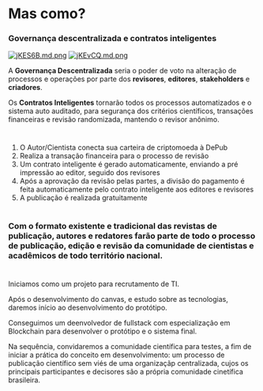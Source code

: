 # Mas como? 

### Governança descentralizada e contratos inteligentes

[![jKES6B.md.png](https://iili.io/jKES6B.md.png)](https://freeimage.host/i/jKES6B)
[![jKEvCQ.md.png](https://iili.io/jKEvCQ.md.png)](https://freeimage.host/i/jKEvCQ)


A **Governança Descentralizada** seria o poder de voto na alteração de processos e operações por parte dos **revisores**, **editores**, **stakeholders** e **criadores**. 

Os **Contratos Inteligentes** tornarão todos os processos automatizados e o sistema auto auditado, para segurança dos critérios científicos, transações financeiras e revisão randomizada, mantendo o revisor anônimo. 

#
1. O Autor/Cientista conecta sua carteira de criptomoeda à DePub
2. Realiza a transação financeira para o processo de revisão
3. Um contrato inteligente é gerado automaticamente, enviando a pré impressão ao editor, seguido dos revisores
4. Após a aprovação da revisão pelas partes, a divisão do pagamento é feita automaticamente pelo contrato inteligente aos editores e revisores
5. A publicação é realizada gratuitamente

# 
### Com o formato existente e tradicional das revistas de publicação, autores e redatores farão parte de todo o processo de publicação, edição e revisão da comunidade de cientistas e acadêmicos de todo território nacional.

#
Iniciamos como um projeto para recrutamento de TI.

Após o desenvolvimento do canvas, e estudo sobre as tecnologias, daremos início ao desenvolvimento do protótipo.

Conseguimos um deenvolvedor de fullstack com especialização em Blockchain para desenvolver o protótipo e o sistema final.

Na sequência, convidaremos a comunidade científica para testes, a fim de iniciar a prática do conceito em desenvolvimento: um processo de publicação científico sem viés de uma organizaçãp centralizada, cujos os principais participantes e decisores são a própria comunidade cinetífica brasileira.


